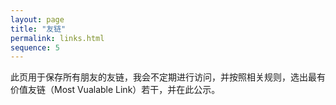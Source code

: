 ```yaml
---
layout: page
title: "友链"
permalink: links.html
sequence: 5
---
```


<style>
  .most-valuable-link {
    margin-bottom: 1.2rem;
    display: grid;
    grid-template-columns: repeat(2, 1fr);
    grid-template-rows: repeat(2, 1fr);
    grid-gap: 10px;
  }
  .most-valuable-link .mvl-link {
    display: flex;
    flex-direction: column;
    justify-content: center;
    position: relative;
    padding-left: 85px;
    height: 80px;
    width: 100%;
    color: inherit;
  }
  .most-valuable-link .mvl-link:hover {
    background-color: rgba(220, 50, 47, 0.1);
    border-bottom: 0;
  }
  .most-valuable-link .mvl-link img {
    position: absolute;
    top: 10px;
    left: 10px;
    margin-bottom: 0;
    width: 60px;
    height: 60px;
    border-radius: 50%;
  }
  .most-valuable-link .mvl-link h4 {
    margin: 0 0 10px 0;
    line-height: 1.2rem;
  }
  .most-valuable-link .mvl-link div {
    font-size: 0.9rem;
    line-height: 1.2rem;
    white-space: nowrap;
    overflow: hidden;
    text-overflow: ellipsis;
  }
</style>

此页用于保存所有朋友的友链，我会不定期进行访问，并按照相关规则，选出最有价值友链（Most Vualable Link）若干，并在此公示。

<!--
## 最有价值友链

<section class="most-valuable-link">
  <a class="mvl-link" href="/">
    <img src="/public/images/me.jpg">
    <h4>虚位以待</h4>
    <div>这个家伙很懒，什么东西都没有留下。</div>
  </a>
  <a class="mvl-link" href="/">
    <img src="/public/images/me.jpg">
    <h4>虚位以待</h4>
    <div>这个家伙很懒，什么东西都没有留下。</div>
  </a>
  <a class="mvl-link" href="/">
    <img src="/public/images/cat.jpg">
    <h4>虚位以待</h4>
    <div>这个家伙很懒，什么东西都没有留下。</div>
  </a>
</section>

## 其他友链

* [嗨森の猫窝](https://hexenq.com/)
* [晚晴幽草轩](https://www.jeffjade.com/)
* [WardChan 的小站](https://blog.wardchan.com/)
-->
